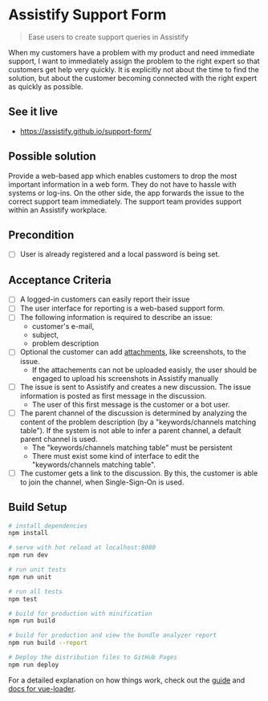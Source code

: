 # Assistify Support Form

> Ease users to create support queries in Assistify

When my customers have a problem with my product and need immediate support, I want to immediately assign the problem to the right expert so that customers get help very quickly. It is explicitly not about the time to find the solution, but about the customer becoming connected with the right expert as quickly as possible.

## See it live

- https://assistify.github.io/support-form/

## Possible solution

Provide a web-based app which enables customers to drop the most important information in a web form. They do not have to hassle with systems or log-ins. On the other side, the app forwards the issue to the correct support team immediately. The support team provides support within an Assistify workplace.

## Precondition

- [ ] User is already registered and a local password is being set.

## Acceptance Criteria

- [ ] A logged-in customers can easily report their issue
- [ ] The user interface for reporting is a web-based support form.
- [ ] The following information is required to describe an issue:
  - customer's e-mail,
  - subject,
  - problem description
- [ ] Optional the customer can add [attachments](https://rocket.chat/docs/developer-guides/rest-api/chat/postmessage/#attachments-detail), like screenshots, to the issue.
  - If the attachements can not be uploaded easisly, the user should be engaged to upload his screenshots in Assistify manually
- [ ] The issue is sent to Assistify and creates a new discussion. The issue information is posted as first message in the discussion.
  - The user of this first message is the customer or a bot user.
- [ ] The parent channel of the discussion is determined by analyzing the content of the problem description (by a "keywords/channels matching table"). If the system is not able to infer a parent channel, a default parent channel is used.
  - The "keywords/channels matching table" must be persistent
  - There must exist some kind of interface to edit the "keywords/channels matching table".
- [ ] The customer gets a link to the discussion. By this, the customer is able to join the channel, when Single-Sign-On is used.

## Build Setup

``` bash
# install dependencies
npm install

# serve with hot reload at localhost:8080
npm run dev

# run unit tests
npm run unit

# run all tests
npm test

# build for production with minification
npm run build

# build for production and view the bundle analyzer report
npm run build --report

# Deploy the distribution files to GitHub Pages
npm run deploy
```

For a detailed explanation on how things work, check out the [guide](http://vuejs-templates.github.io/webpack/) and [docs for vue-loader](http://vuejs.github.io/vue-loader).

